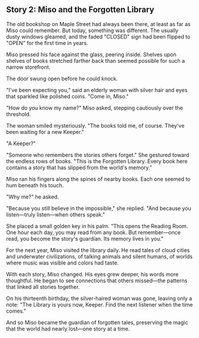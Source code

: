 ## Story 2: Miso and the Forgotten Library

The old bookshop on Maple Street had always been there, at least as far as Miso could remember. But today, something was different. The usually dusty windows gleamed, and the faded "CLOSED" sign had been flipped to "OPEN" for the first time in years.

Miso pressed his face against the glass, peering inside. Shelves upon shelves of books stretched farther back than seemed possible for such a narrow storefront.

The door swung open before he could knock.

"I've been expecting you," said an elderly woman with silver hair and eyes that sparkled like polished coins. "Come in, Miso."

"How do you know my name?" Miso asked, stepping cautiously over the threshold.

The woman smiled mysteriously. "The books told me, of course. They've been waiting for a new Keeper."

"A Keeper?"

"Someone who remembers the stories others forget." She gestured toward the endless rows of books. "This is the Forgotten Library. Every book here contains a story that has slipped from the world's memory."

Miso ran his fingers along the spines of nearby books. Each one seemed to hum beneath his touch.

"Why me?" he asked.

"Because you still believe in the impossible," she replied. "And because you listen—truly listen—when others speak."

She placed a small golden key in his palm. "This opens the Reading Room. One hour each day, you may read from any book. But remember—once read, you become the story's guardian. Its memory lives in you."

For the next year, Miso visited the library daily. He read tales of cloud cities and underwater civilizations, of talking animals and silent humans, of worlds where music was visible and colors had taste.

With each story, Miso changed. His eyes grew deeper, his words more thoughtful. He began to see connections that others missed—the patterns that linked all stories together.

On his thirteenth birthday, the silver-haired woman was gone, leaving only a note: "The Library is yours now, Keeper. Find the next listener when the time comes."

And so Miso became the guardian of forgotten tales, preserving the magic that the world had nearly lost—one story at a time.
